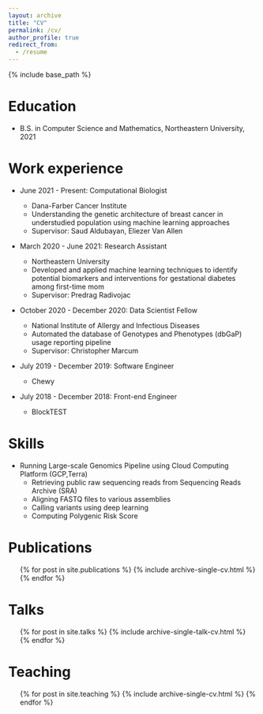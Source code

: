 ```yaml
---
layout: archive
title: "CV"
permalink: /cv/
author_profile: true
redirect_from:
  - /resume
---
```


{% include base_path %}

Education
======
* B.S. in Computer Science and Mathematics, Northeastern University, 2021

Work experience
======
* June 2021 - Present: Computational Biologist
  * Dana-Farber Cancer Institute
  * Understanding the genetic architecture of breast cancer in understudied population using machine learning approaches
  * Supervisor: Saud Aldubayan, Eliezer Van Allen

* March 2020 - June 2021: Research Assistant
  * Northeastern University
  * Developed and applied machine learning techniques to identify potential biomarkers and interventions for gestational diabetes among first-time mom
  * Supervisor: Predrag Radivojac

* October 2020 - December 2020: Data Scientist Fellow
  * National Institute of Allergy and Infectious Diseases
  * Automated the database of Genotypes and Phenotypes (dbGaP) usage reporting pipeline 
  * Supervisor: Christopher Marcum

* July 2019 - December 2019: Software Engineer
  * Chewy

* July 2018 - December 2018: Front-end Engineer
  * BlockTEST


Skills
======
* Running Large-scale Genomics Pipeline using Cloud Computing Platform (GCP,Terra)
  * Retrieving public raw sequencing reads from Sequencing Reads Archive (SRA)
  * Aligning FASTQ files to various assemblies 
  * Calling variants using deep learning 
  * Computing Polygenic Risk Score


Publications
======
  <ul>{% for post in site.publications %}
    {% include archive-single-cv.html %}
  {% endfor %}</ul>
  
Talks
======
  <ul>{% for post in site.talks %}
    {% include archive-single-talk-cv.html %}
  {% endfor %}</ul>
  
Teaching
======
  <ul>{% for post in site.teaching %}
    {% include archive-single-cv.html %}
  {% endfor %}</ul>
  
<!-- Service and leadership
======
* Currently signed in to 43 different slack teams -->

